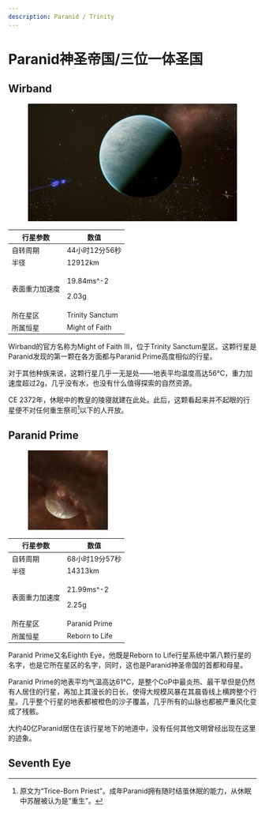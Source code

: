 ```yaml
---
description: Paranid / Trinity
---
```


# Paranid神圣帝国/三位一体圣国

## Wirband

<figure><img src="../.gitbook/assets/TS3.jpg" alt=""><figcaption></figcaption></figure>

| 行星参数    | 数值                            |
| ------- | ----------------------------- |
| 自转周期    | 44小时12分56秒                    |
| 半径      | 12912km                       |
| 表面重力加速度 | <p>19.84ms^-2</p><p>2.03g</p> |
| 所在星区    | Trinity Sanctum               |
| 所属恒星    | Might of Faith                |

Wirband的官方名称为Might of Faith Ⅲ，位于Trinity Sanctum星区。这颗行星是Paranid发现的第一颗在各方面都与Paranid Prime高度相似的行星。

对于其他种族来说，这颗行星几乎一无是处——地表平均温度高达56℃，重力加速度超过2g，几乎没有水，也没有什么值得探索的自然资源。

CE 2372年，休眠中的教皇的陵寝就建在此处。此后，这颗看起来并不起眼的行星便不对任何重生祭司[^1]以下的人开放。

## Paranid Prime

<figure><img src="../.gitbook/assets/paranid prime.jpg" alt=""><figcaption></figcaption></figure>

| 行星参数    | 数值                            |
| ------- | ----------------------------- |
| 自转周期    | 68小时19分57秒                    |
| 半径      | 14313km                       |
| 表面重力加速度 | <p>21.99ms^-2</p><p>2.25g</p> |
| 所在星区    | Paranid Prime                 |
| 所属恒星    | Reborn to Life                |

Paranid Prime又名Eighth Eye，他既是Reborn to Life行星系统中第八颗行星的名字，也是它所在星区的名字，同时，这也是Paranid神圣帝国的首都和母星。

Paranid Prime的地表平均气温高达61℃，是整个CoP中最炎热、最干旱但是仍然有人居住的行星，再加上其漫长的日长，使得大规模风暴在其晨昏线上横跨整个行星。几乎整个行星的地表都被橙色的沙子覆盖，几乎所有的山脉也都被严重风化变成了残骸。

大约40亿Paranid居住在该行星地下的地道中，没有任何其他文明曾经出现在这里的迹象。

## Seventh Eye



[^1]: 原文为“Trice-Born Priest”。成年Paranid拥有随时结茧休眠的能力，从休眠中苏醒被认为是“重生”。
